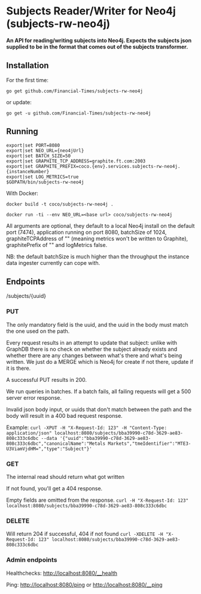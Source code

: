 # Subjects Reader/Writer for Neo4j (subjects-rw-neo4j)

__An API for reading/writing subjects into Neo4j. Expects the subjects json supplied to be in the format that comes out of the subjects transformer.__

## Installation

For the first time:

`go get github.com/Financial-Times/subjects-rw-neo4j`

or update:

`go get -u github.com/Financial-Times/subjects-rw-neo4j`

## Running

```
export|set PORT=8080
export|set NEO_URL={neo4jUrl}
export|set BATCH_SIZE=50
export|set GRAPHITE_TCP_ADDRESS=graphite.ft.com:2003
export|set GRAPHITE_PREFIX=coco.{env}.services.subjects-rw-neo4j.{instanceNumber}
export|set LOG_METRICS=true
$GOPATH/bin/subjects-rw-neo4j
```

With Docker:

`docker build -t coco/subjects-rw-neo4j .`

`docker run -ti --env NEO_URL=<base url> coco/subjects-rw-neo4j`


All arguments are optional, they default to a local Neo4j install on the default port (7474), application running on port 8080, batchSize of 1024, graphiteTCPAddress of "" (meaning metrics won't be written to Graphite), graphitePrefix of "" and logMetrics false.

NB: the default batchSize is much higher than the throughput the instance data ingester currently can cope with.

## Endpoints
/subjects/{uuid}
### PUT
The only mandatory field is the uuid, and the uuid in the body must match the one used on the path.

Every request results in an attempt to update that subject: unlike with GraphDB there is no check on whether the subject already exists and whether there are any changes between what's there and what's being written. We just do a MERGE which is Neo4j for create if not there, update if it is there.

A successful PUT results in 200.

We run queries in batches. If a batch fails, all failing requests will get a 500 server error response.

Invalid json body input, or uuids that don't match between the path and the body will result in a 400 bad request response.

Example:
`curl -XPUT -H "X-Request-Id: 123" -H "Content-Type: application/json" localhost:8080/subjects/bba39990-c78d-3629-ae83-808c333c6dbc --data '{"uuid":"bba39990-c78d-3629-ae83-808c333c6dbc","canonicalName":"Metals Markets","tmeIdentifier":"MTE3-U3ViamVjdHM=","type":"Subject"}'`

### GET
The internal read should return what got written

If not found, you'll get a 404 response.

Empty fields are omitted from the response.
`curl -H "X-Request-Id: 123" localhost:8080/subjects/bba39990-c78d-3629-ae83-808c333c6dbc`

### DELETE
Will return 204 if successful, 404 if not found
`curl -XDELETE -H "X-Request-Id: 123" localhost:8080/subjects/bba39990-c78d-3629-ae83-808c333c6dbc`

### Admin endpoints
Healthchecks: [http://localhost:8080/__health](http://localhost:8080/__health)

Ping: [http://localhost:8080/ping](http://localhost:8080/ping) or [http://localhost:8080/__ping](http://localhost:8080/__ping)
